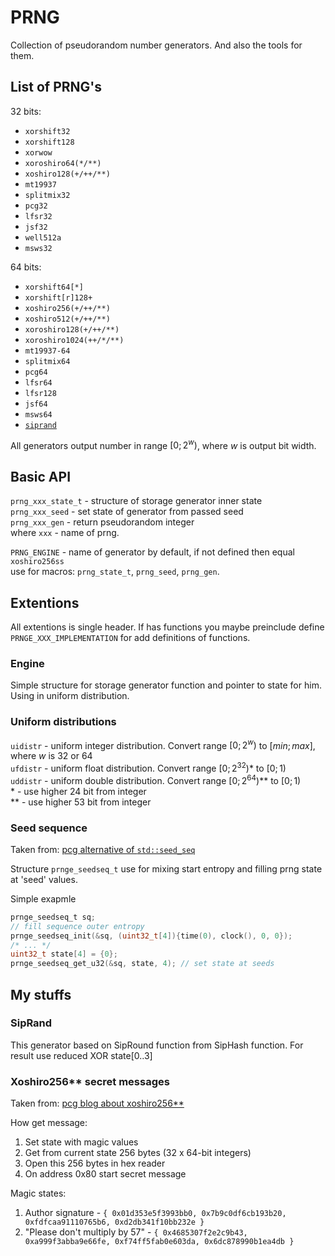 # PRNG

Collection of pseudorandom number generators. And also the tools for them.

## List of PRNG's

32 bits:
- `xorshift32`
- `xorshift128`
- `xorwow`
- `xoroshiro64(*/**)`
- `xoshiro128(+/++/**)`
- `mt19937`
- `splitmix32`
- `pcg32`
- `lfsr32`
- `jsf32`
- `well512a`
- `msws32`

64 bits:
- `xorshift64[*]`
- `xorshift[r]128+`
- `xoshiro256(+/++/**)`
- `xoshiro512(+/++/**)`
- `xoroshiro128(+/++/**)`
- `xoroshiro1024(++/*/**)`
- `mt19937-64`
- `splitmix64`
- `pcg64`
- `lfsr64`
- `lfsr128`
- `jsf64`
- `msws64`
- [`siprand`](#siprand-generator)

All generators output number in range $[0; 2^w)$, where $w$ is output bit width.

## Basic API

`prng_xxx_state_t` - structure of storage generator inner state  
`prng_xxx_seed` - set state of generator from passed seed  
`prng_xxx_gen` - return pseudorandom integer  
where `xxx` - name of prng.

`PRNG_ENGINE` - name of generator by default, if not defined then equal `xoshiro256ss`  
use for macros: `prng_state_t`, `prng_seed`, `prng_gen`.

## Extentions

All extentions is single header. If has functions you maybe preinclude define `PRNGE_XXX_IMPLEMENTATION` for add definitions of functions.

### Engine

Simple structure for storage generator function and pointer to state for him. Using in uniform distribution.

### Uniform distributions

`uidistr` - uniform integer distribution. Convert range $[0; 2^w)$ to $[min; max]$, where $w$ is 32 or 64  
`ufdistr` - uniform float  distribution. Convert range $[0; 2^{32})$* to $[0; 1)$  
`uddistr` - uniform double distribution. Convert range $[0; 2^{64})$** to $[0; 1)$  
\* - use higher 24 bit from integer  
\** - use higher 53 bit from integer  

### Seed sequence

Taken from: [pcg alternative of `std::seed_seq`](https://www.pcg-random.org/posts/developing-a-seed_seq-alternative.html)

Structure `prnge_seedseq_t` use for mixing start entropy and filling prng state at 'seed' values.

Simple exapmle
``` c
prnge_seedseq_t sq;
// fill sequence outer entropy
prnge_seedseq_init(&sq, (uint32_t[4]){time(0), clock(), 0, 0});
/* ... */
uint32_t state[4] = {0};
prnge_seedseq_get_u32(&sq, state, 4); // set state at seeds
```

## My stuffs

### SipRand

This generator based on SipRound function from SipHash function. For result use reduced XOR state[0..3]

### Xoshiro256** secret messages

Taken from: [pcg blog about xoshiro256**](https://www.pcg-random.org/posts/a-quick-look-at-xoshiro256.html)

How get message:
1. Set state with magic values
2. Get from current state 256 bytes (32 x 64-bit integers)
3. Open this 256 bytes in hex reader
4. On address 0x80 start secret message

Magic states:
1. Author signature - `{ 0x01d353e5f3993bb0, 0x7b9c0df6cb193b20, 0xfdfcaa91110765b6, 0xd2db341f10bb232e }`
2. "Please don't multiply by 57" - `{ 0x4685307f2e2c9b43, 0xa999f3abba9e66fe, 0xf74ff5fab0e603da, 0x6dc878990b1ea4db }`
